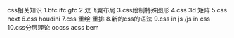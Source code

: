 css相关知识
1.bfc ifc gfc 
2.双飞翼布局 
3.css绘制特殊图形
4.css 3d 矩阵 
5.css next 
6.css houdini 
7.css 重绘 重排 
8.新的css的语法
9.css in js /js in css
10.css分层理论 oocss acss bem